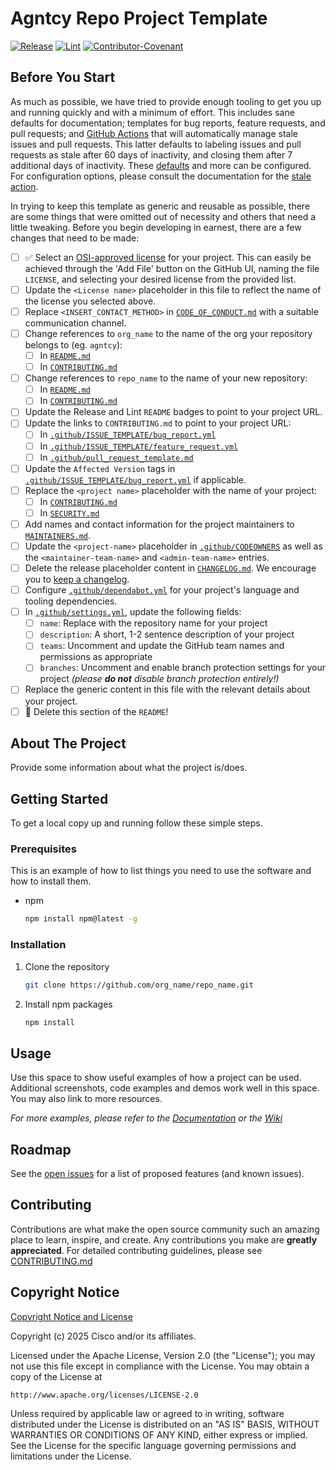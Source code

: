 # Agntcy Repo Project Template

[![Release](https://img.shields.io/github/v/release/agntcy/repo-template?display_name=tag)](CHANGELOG.md)
[![Lint](https://github.com/agntcy/repo-template/actions/workflows/lint.yml/badge.svg?branch=main)](https://github.com/marketplace/actions/super-linter)
[![Contributor-Covenant](https://img.shields.io/badge/Contributor%20Covenant-2.1-fbab2c.svg)](CODE_OF_CONDUCT.md)

## Before You Start

As much as possible, we have tried to provide enough tooling to get you up and
running quickly and with a minimum of effort. This includes sane defaults for
documentation; templates for bug reports, feature requests, and pull requests;
and [GitHub Actions](https://github.com/features/actions) that will
automatically manage stale issues and pull requests. This latter defaults to
labeling issues and pull requests as stale after 60 days of inactivity, and
closing them after 7 additional days of inactivity. These
[defaults](.github/workflows/stale.yml) and more can be configured. For
configuration options, please consult the documentation for the [stale
action](https://github.com/actions/stale).

In trying to keep this template as generic and reusable as possible, there are
some things that were omitted out of necessity and others that need a little
tweaking. Before you begin developing in earnest, there are a few changes that
need to be made:

- [ ] ✅ Select an [OSI-approved license](https://opensource.org/licenses) for
  your project. This can easily be achieved through the 'Add File' button on the
  GitHub UI, naming the file `LICENSE`, and selecting your desired license from
  the provided list.
- [ ] Update the `<License name>` placeholder in this file to reflect the name
  of the license you selected above.
- [ ] Replace `<INSERT_CONTACT_METHOD>` in
  [`CODE_OF_CONDUCT.md`](CODE_OF_CONDUCT.md) with a suitable communication
  channel.
- [ ] Change references to `org_name` to the name of the org your repository belongs
  to (eg. `agntcy`):
  - [ ] In [`README.md`](README.md)
  - [ ] In [`CONTRIBUTING.md`](CONTRIBUTING.md)
- [ ] Change references to `repo_name` to the name of your new repository:
  - [ ] In [`README.md`](README.md)
  - [ ] In [`CONTRIBUTING.md`](CONTRIBUTING.md)
- [ ] Update the Release and Lint `README` badges to point to your project URL.
- [ ] Update the links to `CONTRIBUTING.md` to point to your project URL:
  - [ ] In
    [`.github/ISSUE_TEMPLATE/bug_report.yml`](.github/ISSUE_TEMPLATE/bug_report.yml)
  - [ ] In
    [`.github/ISSUE_TEMPLATE/feature_request.yml`](.github/ISSUE_TEMPLATE/feature_request.yml)
  - [ ] In
    [`.github/pull_request_template.md`](.github/pull_request_template.md)
- [ ] Update the `Affected Version` tags in
  [`.github/ISSUE_TEMPLATE/bug_report.yml`](.github/ISSUE_TEMPLATE/bug_report.yml)
  if applicable.
- [ ] Replace the `<project name>` placeholder with the name of your project:
  - [ ] In [`CONTRIBUTING.md`](CONTRIBUTING.md)
  - [ ] In [`SECURITY.md`](SECURITY.md)
- [ ] Add names and contact information for the project maintainers to
  [`MAINTAINERS.md`](MAINTAINERS.md).
- [ ] Update the `<project-name>` placeholder in
  [`.github/CODEOWNERS`](.github/CODEOWNERS) as well as the
  `<maintainer-team-name>` and `<admin-team-name>` entries.
- [ ] Delete the release placeholder content in [`CHANGELOG.md`](CHANGELOG.md).
  We encourage you to [keep a changelog](https://keepachangelog.com/en/1.0.0/).
- [ ] Configure [`.github/dependabot.yml`](.github/dependabot.yml) for your project's
  language and tooling dependencies.
- [ ] In [`.github/settings.yml`](.github/settings.yml), update the following fields:
  - [ ] `name`: Replace with the repository name for your project
  - [ ] `description`: A short, 1-2 sentence description of your project
  - [ ] `teams`: Uncomment and update the GitHub team names and permissions as appropriate
  - [ ] `branches`: Uncomment and enable branch protection settings for your
    project _(please **do not** disable branch protection entirely!)_
- [ ] Replace the generic content in this file with the relevant details about
  your project.
- [ ] 🚨 Delete this section of the `README`!

## About The Project

Provide some information about what the project is/does.

## Getting Started

To get a local copy up and running follow these simple steps.

### Prerequisites

This is an example of how to list things you need to use the software and how to
install them.

- npm

  ```sh
  npm install npm@latest -g
  ```

### Installation

1. Clone the repository

   ```sh
   git clone https://github.com/org_name/repo_name.git
   ```

2. Install npm packages

   ```sh
   npm install
   ```

## Usage

Use this space to show useful examples of how a project can be used. Additional
screenshots, code examples and demos work well in this space. You may also link
to more resources.

_For more examples, please refer to the [Documentation](https://example.com) or
the [Wiki](https://github.com/org_name/repo_name/wiki)_

## Roadmap

See the [open issues](https://github.com/org_name/repo_name/issues) for a list
of proposed features (and known issues).

## Contributing

Contributions are what make the open source community such an amazing place to
learn, inspire, and create. Any contributions you make are **greatly
appreciated**. For detailed contributing guidelines, please see
[CONTRIBUTING.md](CONTRIBUTING.md)

## Copyright Notice

[Copyright Notice and License](LICENSE.md)

Copyright (c) 2025 Cisco and/or its affiliates.

Licensed under the Apache License, Version 2.0 (the "License");
you may not use this file except in compliance with the License.
You may obtain a copy of the License at

```plaintext
http://www.apache.org/licenses/LICENSE-2.0
```

Unless required by applicable law or agreed to in writing, software
distributed under the License is distributed on an "AS IS" BASIS,
WITHOUT WARRANTIES OR CONDITIONS OF ANY KIND, either express or implied.
See the License for the specific language governing permissions and
limitations under the License.
